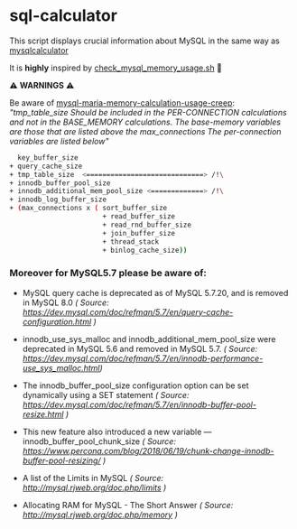 # sql-calculator

This script displays crucial information about MySQL in the same way as [mysqlcalculator](www.mysqlcalculator.com)

It is **highly** inspired by [check_mysql_memory_usage.sh](https://gist.github.com/fernandoaleman/5e693838f82a6858c11a534acb0f98d5) :pray:

:warning: **WARNINGS** :warning:

Be aware of [mysql-maria-memory-calculation-usage-creep](https://superuser.com/questions/1411800/mysql-maria-memory-calculation-usage-creep):
  _"tmp_table_size Should be included in the PER-CONNECTION calculations and not in the BASE_MEMORY calculations.
  The *base-memory* variables are those that are listed above the max_connections
  The *per-connection* variables are listed below"_

```bash
  key_buffer_size
+ query_cache_size
+ tmp_table_size  <=============================> /!\
+ innodb_buffer_pool_size
+ innodb_additional_mem_pool_size <=============> /!\
+ innodb_log_buffer_size
+ (max_connections x ( sort_buffer_size
                       + read_buffer_size
                       + read_rnd_buffer_size
                       + join_buffer_size
                       + thread_stack
                       + binlog_cache_size))
```

### Moreover for MySQL5.7 please be aware of:

* MySQL query cache is deprecated as of MySQL 5.7.20, and is removed in MySQL 8.0
  _( Source: https://dev.mysql.com/doc/refman/5.7/en/query-cache-configuration.html )_

* innodb_use_sys_malloc and innodb_additional_mem_pool_size were deprecated in MySQL 5.6 and removed in MySQL 5.7.
  _( Source: https://dev.mysql.com/doc/refman/5.7/en/innodb-performance-use_sys_malloc.html)_

* The innodb_buffer_pool_size configuration option can be set dynamically using a SET statement
  _( Source: https://dev.mysql.com/doc/refman/5.7/en/innodb-buffer-pool-resize.html )_

* This new feature also introduced a new variable — innodb_buffer_pool_chunk_size
  _( Source: https://www.percona.com/blog/2018/06/19/chunk-change-innodb-buffer-pool-resizing/ )_

* A list of the Limits in MySQL
  _( Source: http://mysql.rjweb.org/doc.php/limits )_

* Allocating RAM for MySQL - The Short Answer
  _( Source: http://mysql.rjweb.org/doc.php/memory )_
